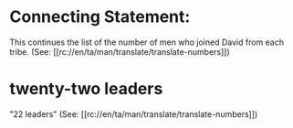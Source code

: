 # Connecting Statement:

This continues the list of the number of men who joined David from each tribe. (See: [[rc://en/ta/man/translate/translate-numbers]])

# twenty-two leaders

"22 leaders" (See: [[rc://en/ta/man/translate/translate-numbers]])

